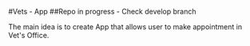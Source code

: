 #Vets - App
##Repo in progress - Check develop branch



The main idea is to create App that allows user to make appointment in Vet's Office.

